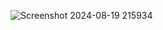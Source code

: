 ![Screenshot 2024-08-19 215934](https://github.com/user-attachments/assets/1c42324f-2cea-472c-90d2-c0a440812b09)
